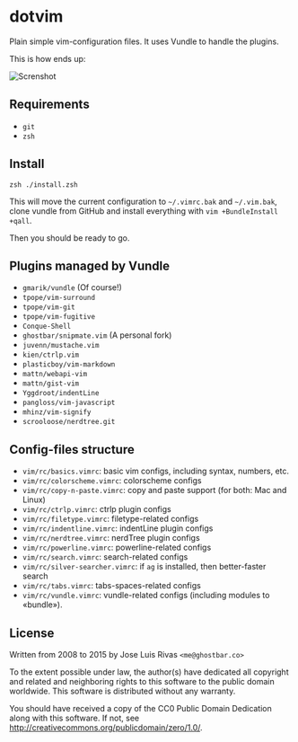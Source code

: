 dotvim
======

Plain simple vim-configuration files. It uses Vundle to handle the plugins.

This is how ends up:

![Screnshot](https://i.cloudup.com/5469XungCr.png)

Requirements
------------
+ `git`
+ `zsh`

Install
-------

    zsh ./install.zsh

This will move the current configuration to `~/.vimrc.bak` and `~/.vim.bak`, clone vundle from GitHub and install everything with `vim +BundleInstall +qall`.

Then you should be ready to go.

Plugins managed by Vundle
-------------------------

+ `gmarik/vundle` (Of course!)
+ `tpope/vim-surround`
+ `tpope/vim-git`
+ `tpope/vim-fugitive`
+ `Conque-Shell`
+ `ghostbar/snipmate.vim` (A personal fork)
+ `juvenn/mustache.vim`
+ `kien/ctrlp.vim`
+ `plasticboy/vim-markdown`
+ `mattn/webapi-vim`
+ `mattn/gist-vim`
+ `Yggdroot/indentLine`
+ `pangloss/vim-javascript`
+ `mhinz/vim-signify`
+ `scrooloose/nerdtree.git`

Config-files structure
----------------------

+ `vim/rc/basics.vimrc`: basic vim configs, including syntax, numbers, etc.
+ `vim/rc/colorscheme.vimrc`: colorscheme configs
+ `vim/rc/copy-n-paste.vimrc`: copy and paste support (for both: Mac and Linux)
+ `vim/rc/ctrlp.vimrc`: ctrlp plugin configs
+ `vim/rc/filetype.vimrc`: filetype-related configs
+ `vim/rc/indentline.vimrc`: indentLine plugin configs
+ `vim/rc/nerdtree.vimrc`: nerdTree plugin configs
+ `vim/rc/powerline.vimrc`: powerline-related configs
+ `vim/rc/search.vimrc`: search-related configs
+ `vim/rc/silver-searcher.vimrc`: if `ag` is installed, then better-faster search
+ `vim/rc/tabs.vimrc`: tabs-spaces-related configs
+ `vim/rc/vundle.vimrc`: vundle-related configs (including modules to «bundle»).

License
-------
Written from 2008 to 2015 by Jose Luis Rivas `<me@ghostbar.co>`

To the extent possible under law, the author(s) have dedicated all copyright and related and neighboring rights to this software to the public domain worldwide. This software is distributed without any warranty.

You should have received a copy of the CC0 Public Domain Dedication along with this software. If not, see <http://creativecommons.org/publicdomain/zero/1.0/>.
